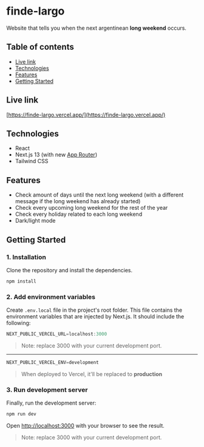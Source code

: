 # finde-largo

Website that tells you when the next argentinean **long weekend** occurs.

## Table of contents
* [Live link](#live-link)
* [Technologies](#technologies)
* [Features](#features)
* [Getting Started](#getting-started)

## Live link
[https://finde-largo.vercel.app/](https://finde-largo.vercel.app/)

## Technologies

- React
- Next.js 13 (with new [App Router](https://nextjs.org/docs/app))
- Tailwind CSS

## Features
- Check amount of days until the next long weekend (with a different message if the long weekend has already started)
- Check every upcoming long weekend for the rest of the year
- Check every holiday related to each long weekend
- Dark/light mode

## Getting Started

### 1. Installation

Clone the repository and install the dependencies.

```bash
npm install
```

### 2. Add environment variables

Create `.env.local` file in the project's root folder.
This file contains the environment variables that are injected by Next.js.
It should include the following:

```javascript
NEXT_PUBLIC_VERCEL_URL=localhost:3000
```
>Note: replace 3000 with your current development port.
---
```javascript
NEXT_PUBLIC_VERCEL_ENV=development
```
> When deployed to Vercel, it'll be replaced to **production**


### 3. Run development server

Finally, run the development server:

```bash
npm run dev
```

Open [http://localhost:3000](http://localhost:3000) with your browser to see the result.
>Note: replace 3000 with your current development port.
